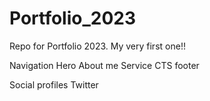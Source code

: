 # Portfolio_2023

Repo for Portfolio 2023. My very first one!!

<!-- Section -->

Navigation
Hero
About me
Service
CTS
footer

Social profiles
Twitter

<!-- Color -->
